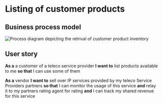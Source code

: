 # Listing of customer products

## Business process model

![Process diagram depicting the retrival of customer product inventory](./uc01-bpmn.svg)

## User story

**As a** a customer of a teleco service provider
**I want to** list products available to me
**so that** I can use some of them

**As a** vendor
**I want to** sell over IP services provided by my teleco Service Providers partners
**so that** I can monitor the usage of this service
**and** relay it to my partners rating agent for rating
**and** I can track my shared revenue for this service
